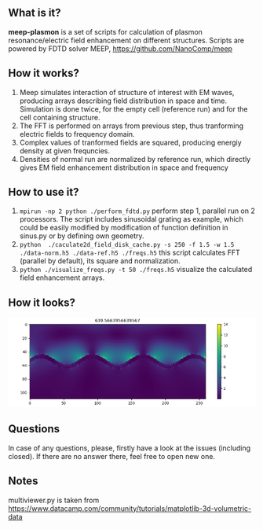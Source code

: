 ## What is it? 
**meep-plasmon** is a set of scripts for calculation of plasmon resonance/electric field enhancement on different structures.
Scripts are powered by FDTD solver MEEP, https://github.com/NanoComp/meep

## How it works?

1. Meep simulates interaction of structure of interest with EM waves, producing arrays describing field distribution in space and time.
Simulation is done twice, for the empty cell (reference run) and for the cell containing structure.
2. The FFT is performed on arrays from previous step, thus tranforming electric fields to frequency domain.
3. Complex values of tranformed fields are squared, producing energiy density at given frequncies. 
4. Densities of normal run are normalized by reference run, which directly gives EM field enhancement distribution
in space and frequency

## How to use it?

1. `mpirun -np 2 python ./perform_fdtd.py` perform step 1, parallel run on 2 processors.
The script includes sinusoidal grating as example, which could be easily modified by modification
of function definition in sinus.py or by defining own geometry.
2. `python  ./caculate2d_field_disk_cache.py -s 250 -f 1.5 -w 1.5 ./data-norm.h5 ./data-ref.h5 ./freqs.h5`
this script calculates FFT (parallel by default), its square and normalization.
3. `python ./visualize_freqs.py -t 50 ./freqs.h5` visualize the calculated field enhancement arrays.

## How it looks?

![](https://github.com/Trel725/plasmon-meep/raw/master/img/geometry.png)

## Questions

In case of any questions, please, firstly have a look at the issues (including closed). If there are no answer there, feel free to open new one.

## Notes

multiviewer.py is taken from https://www.datacamp.com/community/tutorials/matplotlib-3d-volumetric-data
